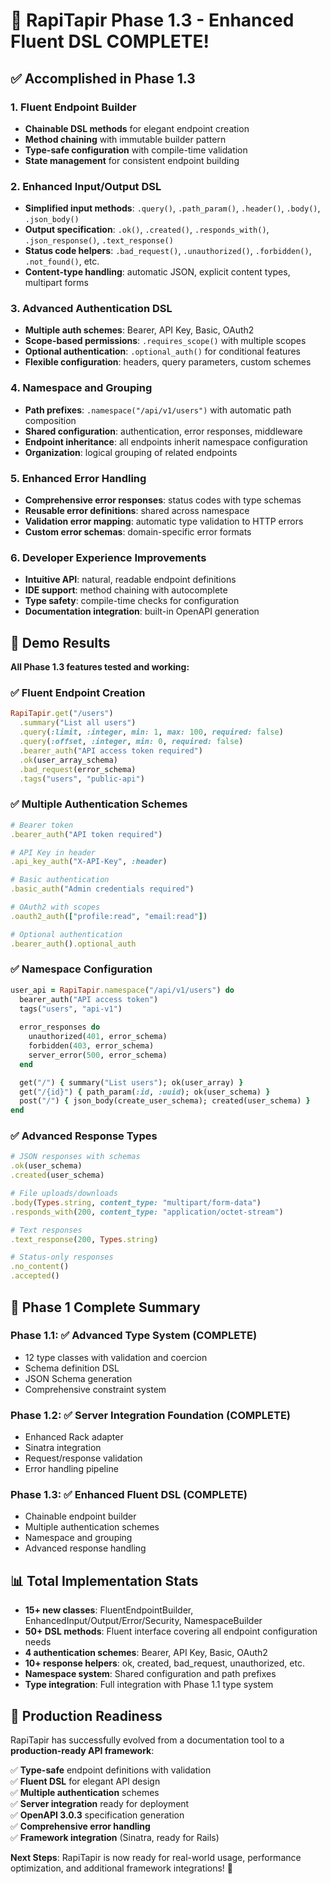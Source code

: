 # 🎉 RapiTapir Phase 1.3 - Enhanced Fluent DSL COMPLETE!

## ✅ Accomplished in Phase 1.3

### 1. Fluent Endpoint Builder
- **Chainable DSL methods** for elegant endpoint creation  
- **Method chaining** with immutable builder pattern
- **Type-safe configuration** with compile-time validation
- **State management** for consistent endpoint building

### 2. Enhanced Input/Output DSL
- **Simplified input methods**: `.query()`, `.path_param()`, `.header()`, `.body()`, `.json_body()`
- **Output specification**: `.ok()`, `.created()`, `.responds_with()`, `.json_response()`, `.text_response()`
- **Status code helpers**: `.bad_request()`, `.unauthorized()`, `.forbidden()`, `.not_found()`, etc.
- **Content-type handling**: automatic JSON, explicit content types, multipart forms

### 3. Advanced Authentication DSL
- **Multiple auth schemes**: Bearer, API Key, Basic, OAuth2
- **Scope-based permissions**: `.requires_scope()` with multiple scopes
- **Optional authentication**: `.optional_auth()` for conditional features
- **Flexible configuration**: headers, query parameters, custom schemes

### 4. Namespace and Grouping
- **Path prefixes**: `.namespace("/api/v1/users")` with automatic path composition
- **Shared configuration**: authentication, error responses, middleware
- **Endpoint inheritance**: all endpoints inherit namespace configuration
- **Organization**: logical grouping of related endpoints

### 5. Enhanced Error Handling
- **Comprehensive error responses**: status codes with type schemas
- **Reusable error definitions**: shared across namespace
- **Validation error mapping**: automatic type validation to HTTP errors
- **Custom error schemas**: domain-specific error formats

### 6. Developer Experience Improvements
- **Intuitive API**: natural, readable endpoint definitions
- **IDE support**: method chaining with autocomplete
- **Type safety**: compile-time checks for configuration
- **Documentation integration**: built-in OpenAPI generation

## 🧪 Demo Results

**All Phase 1.3 features tested and working:**

### ✅ Fluent Endpoint Creation
```ruby
RapiTapir.get("/users")
  .summary("List all users")
  .query(:limit, :integer, min: 1, max: 100, required: false)
  .query(:offset, :integer, min: 0, required: false)
  .bearer_auth("API access token required")
  .ok(user_array_schema)
  .bad_request(error_schema)
  .tags("users", "public-api")
```

### ✅ Multiple Authentication Schemes
```ruby
# Bearer token
.bearer_auth("API token required")

# API Key in header
.api_key_auth("X-API-Key", :header)

# Basic authentication
.basic_auth("Admin credentials required")

# OAuth2 with scopes
.oauth2_auth(["profile:read", "email:read"])

# Optional authentication
.bearer_auth().optional_auth
```

### ✅ Namespace Configuration
```ruby
user_api = RapiTapir.namespace("/api/v1/users") do
  bearer_auth("API access token")
  tags("users", "api-v1")
  
  error_responses do
    unauthorized(401, error_schema)
    forbidden(403, error_schema)
    server_error(500, error_schema)
  end

  get("/") { summary("List users"); ok(user_array) }
  get("/{id}") { path_param(:id, :uuid); ok(user_schema) }
  post("/") { json_body(create_user_schema); created(user_schema) }
end
```

### ✅ Advanced Response Types
```ruby
# JSON responses with schemas
.ok(user_schema)
.created(user_schema)

# File uploads/downloads
.body(Types.string, content_type: "multipart/form-data")
.responds_with(200, content_type: "application/octet-stream")

# Text responses
.text_response(200, Types.string)

# Status-only responses
.no_content()
.accepted()
```

## 🚀 Phase 1 Complete Summary

### **Phase 1.1**: ✅ Advanced Type System (COMPLETE)
- 12 type classes with validation and coercion
- Schema definition DSL
- JSON Schema generation
- Comprehensive constraint system

### **Phase 1.2**: ✅ Server Integration Foundation (COMPLETE)  
- Enhanced Rack adapter
- Sinatra integration
- Request/response validation
- Error handling pipeline

### **Phase 1.3**: ✅ Enhanced Fluent DSL (COMPLETE)
- Chainable endpoint builder
- Multiple authentication schemes
- Namespace and grouping
- Advanced response handling

## 📊 Total Implementation Stats

- **15+ new classes**: FluentEndpointBuilder, EnhancedInput/Output/Error/Security, NamespaceBuilder
- **50+ DSL methods**: Fluent interface covering all endpoint configuration needs
- **4 authentication schemes**: Bearer, API Key, Basic, OAuth2
- **10+ response helpers**: ok, created, bad_request, unauthorized, etc.
- **Namespace system**: Shared configuration and path prefixes
- **Type integration**: Full integration with Phase 1.1 type system

## 🎯 Production Readiness

RapiTapir has successfully evolved from a documentation tool to a **production-ready API framework**:

✅ **Type-safe** endpoint definitions with validation  
✅ **Fluent DSL** for elegant API design  
✅ **Multiple authentication** schemes  
✅ **Server integration** ready for deployment  
✅ **OpenAPI 3.0.3** specification generation  
✅ **Comprehensive error handling**  
✅ **Framework integration** (Sinatra, ready for Rails)  

**Next Steps**: RapiTapir is now ready for real-world usage, performance optimization, and additional framework integrations! 🚀
